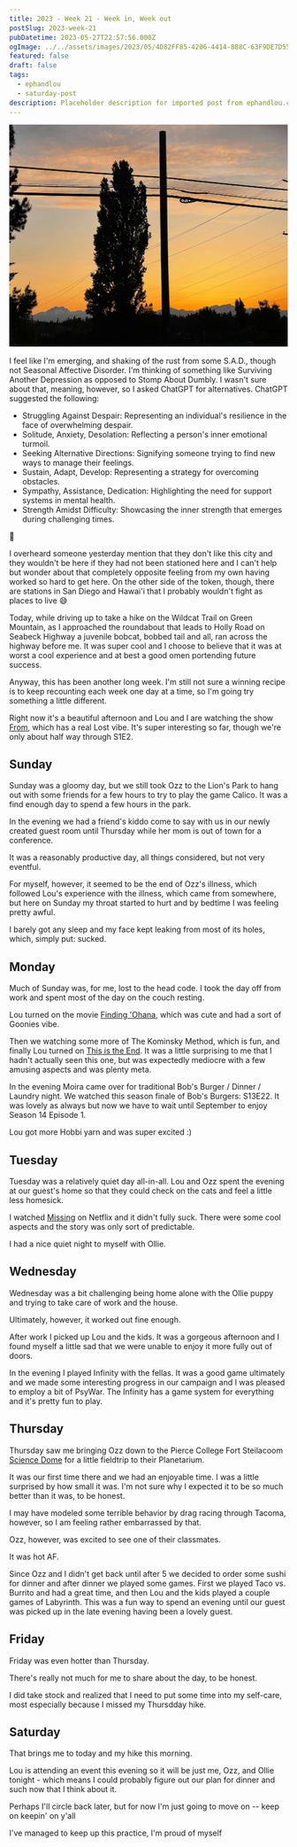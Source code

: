 ```yaml
---
title: 2023 - Week 21 - Week in, Week out
postSlug: 2023-week-21
pubDatetime: 2023-05-27T22:57:56.000Z
ogImage: ../../assets/images/2023/05/4D82FF85-4206-4414-888C-63F9DE7D555F-1.jpeg
featured: false
draft: false
tags:
  - ephandlou
  - saturday-post
description: Placeholder description for imported post from ephandlou.com
---
```


![Featured Image](../../assets/images/2023/05/4D82FF85-4206-4414-888C-63F9DE7D555F-1.jpeg)

I feel like I'm emerging, and shaking of the rust from some S.A.D., though not Seasonal Affective Disorder. I'm thinking of something like Surviving Another Depression as opposed to Stomp About Dumbly. I wasn't sure about that, meaning, however, so I asked ChatGPT for alternatives. ChatGPT suggested the following:

- Struggling Against Despair: Representing an individual's resilience in the face of overwhelming despair.
- Solitude, Anxiety, Desolation: Reflecting a person's inner emotional turmoil.
- Seeking Alternative Directions: Signifying someone trying to find new ways to manage their feelings.
- Sustain, Adapt, Develop: Representing a strategy for overcoming obstacles.
- Sympathy, Assistance, Dedication: Highlighting the need for support systems in mental health.
- Strength Amidst Difficulty: Showcasing the inner strength that emerges during challenging times.

🤔

I overheard someone yesterday mention that they don't like this city and they wouldn't be here if they had not been stationed here and I can't help but wonder about that completely opposite feeling from my own having worked so hard to get here. On the other side of the token, though, there are stations in San Diego and Hawai'i that I probably wouldn't fight as places to live 😅

Today, while driving up to take a hike on the Wildcat Trail on Green Mountain, as I approached the roundabout that leads to Holly Road on Seabeck Highway a juvenile bobcat, bobbed tail and all, ran across the highway before me. It was super cool and I choose to believe that it was at worst a cool experience and at best a good omen portending future success.

Anyway, this has been another long week. I'm still not sure a winning recipe is to keep recounting each week one day at a time, so I'm going try something a little different.

Right now it's a beautiful afternoon and Lou and I are watching the show [From](https://www.imdb.com/title/tt9813792/), which has a real Lost vibe. It's super interesting so far, though we're only about half way through S1E2.

## Sunday

Sunday was a gloomy day, but we still took Ozz to the Lion's Park to hang out with some friends for a few hours to try to play the game Calico. It was a find enough day to spend a few hours in the park.

In the evening we had a friend's kiddo come to say with us in our newly created guest room until Thursday while her mom is out of town for a conference.

It was a reasonably productive day, all things considered, but not very eventful.

For myself, however, it seemed to be the end of Ozz's illness, which followed Lou's experience with the illness, which came from somewhere, but here on Sunday my throat started to hurt and by bedtime I was feeling pretty awful.

I barely got any sleep and my face kept leaking from most of its holes, which, simply put: sucked.

## Monday

Much of Sunday was, for me, lost to the head code. I took the day off from work and spent most of the day on the couch resting.

Lou turned on the movie [Finding 'Ohana](https://www.imdb.com/title/tt10332588/), which was cute and had a sort of Goonies vibe.

Then we watching some more of The Kominsky Method, which is fun, and finally Lou turned on [This is the End](https://www.imdb.com/title/tt1245492/). It was a little surprising to me that I hadn't actually seen this one, but was expectedly mediocre with a few amusing aspects and was plenty meta.

In the evening Moira came over for traditional Bob's Burger / Dinner / Laundry night. We watched this season finale of Bob's Burgers: S13E22. It was lovely as always but now we have to wait until September to enjoy Season 14 Episode 1.

Lou got more Hobbi yarn and was super excited :)

## Tuesday

Tuesday was a relatively quiet day all-in-all. Lou and Ozz spent the evening at our guest's home so that they could check on the cats and feel a little less homesick.

I watched [Missing](https://www.imdb.com/title/tt10855768/) on Netflix and it didn't fully suck. There were some cool aspects and the story was only sort of predictable.

I had a nice quiet night to myself with Ollie.

## Wednesday

Wednesday was a bit challenging being home alone with the Ollie puppy and trying to take care of work and the house.

Ultimately, however, it worked out fine enough.

After work I picked up Lou and the kids. It was a gorgeous afternoon and I found myself a little sad that we were unable to enjoy it more fully out of doors.

In the evening I played Infinity with the fellas. It was a good game ultimately and we made some interesting progress in our campaign and I was pleased to employ a bit of PsyWar. The Infinity has a game system for everything and it's pretty fun to play.

## Thursday

Thursday saw me bringing Ozz down to the Pierce College Fort Steilacoom [Science Dome](https://www.pierce.ctc.edu/science-dome) for a little fieldtrip to their Planetarium.

It was our first time there and we had an enjoyable time. I was a little surprised by how small it was. I'm not sure why I expected it to be so much better than it was, to be honest.

I may have modeled some terrible behavior by drag racing through Tacoma, however, so I am feeling rather embarrassed by that.

Ozz, however, was excited to see one of their classmates.

It was hot AF.

Since Ozz and I didn't get back until after 5 we decided to order some sushi for dinner and after dinner we played some games. First we played Taco vs. Burrito and had a great time, and then Lou and the kids played a couple games of Labyrinth. This was a fun way to spend an evening until our guest was picked up in the late evening having been a lovely guest.

## Friday

Friday was even hotter than Thursday.

There's really not much for me to share about the day, to be honest.

I did take stock and realized that I need to put some time into my self-care, most especially because I missed my Thursdday hike.

## Saturday

That brings me to today and my hike this morning.

Lou is attending an event this evening so it will be just me, Ozz, and Ollie tonight - which means I could probably figure out our plan for dinner and such now that I think about it.

Perhaps I'll circle back later, but for now I'm just going to move on -- keep on keepin' on y'all

I've managed to keep up this practice, I'm proud of myself
